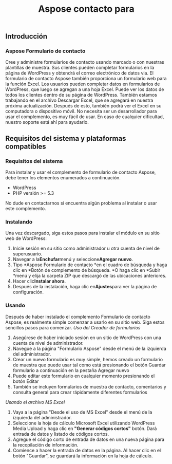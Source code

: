 ﻿---
title: Aspose contacto para
second_title: Aspose Contact Form Documen
type: docs
url: /es/aspose-contact-form/
description: Cree y administre formularios de contacto usando marcado o con nuestras plantillas de muestra. Sus clientes pueden completar formularios en la página de WordPress y obtendrá el correo electrónico de datos via. El formulario de contacto Aspose también proporciona un formulario web para la función Excel. Los usuarios pueden completar datos en formularios de WordPress, que luego se agregan a una hoja Excel. Puede ver los datos de todos los clientes dentro de su página de WordPress
weight: 10
---
## **Introducción**
### **Aspose Formulario de contacto**
Cree y administre formularios de contacto usando marcado o con nuestras plantillas de muestra. Sus clientes pueden completar formularios en la página de WordPress y obtendrá el correo electrónico de datos via. El formulario de contacto Aspose también proporciona un formulario web para la función Excel. Los usuarios pueden completar datos en formularios de WordPress, que luego se agregan a una hoja Excel. Puede ver los datos de todos los clientes dentro de su página de WordPress. También estamos trabajando en el archivo Descargar Excel, que se agregará en nuestra próxima actualización. Después de esto, también podrá ver el Excel en su computadora o dispositivo móvil. No necesita ser un desarrollador para usar el complemento, es muy fácil de usar. En caso de cualquier dificultad, nuestro soporte está ahí para ayudarlo.
## **Requisitos del sistema y plataformas compatibles**
### **Requisitos del sistema**
Para instalar y usar el complemento de formulario de contacto Aspose, debe tener los elementos enumerados a continuación.

- WordPress
- PHP versión >= 5.3

No dude en contactarnos si encuentra algún problema al instalar o usar este complemento.
### **Instalando**
Una vez descargado, siga estos pasos para instalar el módulo en su sitio web de WordPress:

1. Inicie sesión en su sitio como administrador u otra cuenta de nivel de superusuario.
1. Navegar a la**Enchufar**menú y seleccione**Agregar nuevo**.
1. Tipo \*Aspose Formulario de contacto \*en el cuadro de búsqueda y haga clic en \*Botón de complemento de búsqueda. \*O haga clic en \*Subir \*menú y elija la carpeta ZIP que descargó de las ubicaciones anteriores.
1. Hacer clic**Instalar ahora**.
1. Después de la instalación, haga clic en**Ajustes**para ver la página de configuración.
### **Usando**
Después de haber instalado el complemento Formulario de contacto Aspose, es realmente simple comenzar a usarlo en su sitio web. Siga estos sencillos pasos para comenzar.
*Uso del Creador de formularios*
1. Asegúrese de haber iniciado sesión en un sitio de WordPress con una cuenta de nivel de administrador.
1. Navegue a la página "Formulario Aspose" desde el menú de la izquierda del administrador.
1. Crear un nuevo formulario es muy simple, hemos creado un formulario de muestra que puede usar tal como está presionando el botón Guardar formulario a continuación en la pestaña Agregar nuevo
1. Puede editar este formulario en cualquier momento presionando el botón Editar
1. También se incluyen formularios de muestra de contacto, comentarios y consulta general para crear rápidamente diferentes formularios

*Usando el archivo MS Excel*
1. Vaya a la página "Desde el uso de MS Excel" desde el menú de la izquierda del administrador.
1.  Seleccione la hoja de cálculo Microsoft Excel utilizando WordPress Media Upload y haga clic en<strong> "Generar códigos cortos"</strong> botón. Dará entrada de datos y listado de códigos cortos.
1. Agregue el código corto de entrada de datos en una nueva página para la recopilación de información.
1. Comience a hacer la entrada de datos en la página. Al hacer clic en el botón "Guardar", se guardará la información en la hoja de cálculo.
